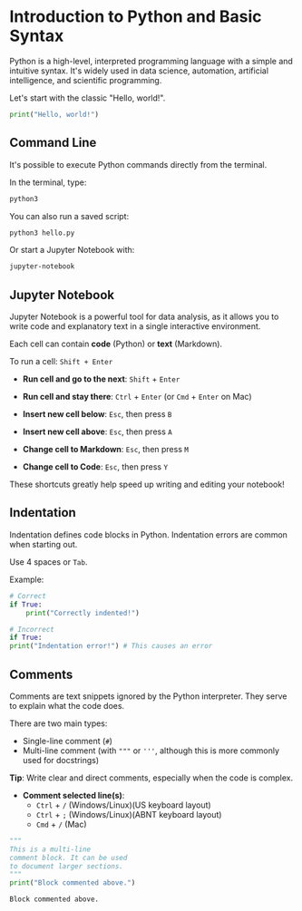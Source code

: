 # Introduction to Python and Basic Syntax

Python is a high-level, interpreted programming language with a simple and intuitive syntax. It's widely used in data science, automation, artificial intelligence, and scientific programming.

Let's start with the classic "Hello, world\!".

```python
print("Hello, world!")
```

## Command Line

It's possible to execute Python commands directly from the terminal.

In the terminal, type:

```bash
python3
```

You can also run a saved script:

```bash
python3 hello.py
```

Or start a Jupyter Notebook with:

```bash
jupyter-notebook
```

## Jupyter Notebook

Jupyter Notebook is a powerful tool for data analysis, as it allows you to write code and explanatory text in a single interactive environment.

Each cell can contain **code** (Python) or **text** (Markdown).

To run a cell: `Shift + Enter`

  * **Run cell and go to the next**:
    `Shift` + `Enter`

  * **Run cell and stay there**:
    `Ctrl` + `Enter` (or `Cmd` + `Enter` on Mac)

  * **Insert new cell below**:
    `Esc`, then press `B`

  * **Insert new cell above**:
    `Esc`, then press `A`

  * **Change cell to Markdown**:
    `Esc`, then press `M`

  * **Change cell to Code**:
    `Esc`, then press `Y`

These shortcuts greatly help speed up writing and editing your notebook\!

## Indentation

Indentation defines code blocks in Python. Indentation errors are common when starting out.

Use 4 spaces or `Tab`.

Example:

```python
# Correct
if True:
    print("Correctly indented!")

# Incorrect
if True:
print("Indentation error!") # This causes an error
```

## Comments

Comments are text snippets ignored by the Python interpreter. They serve to explain what the code does.

There are two main types:

  * Single-line comment (`#`)
  * Multi-line comment (with `"""` or `'''`, although this is more commonly used for docstrings)

**Tip**: Write clear and direct comments, especially when the code is complex.

  * **Comment selected line(s)**:
      * `Ctrl` + `/` (Windows/Linux)(US keyboard layout)
      * `Ctrl` + `;` (Windows/Linux)(ABNT keyboard layout)
      * `Cmd` + `/` (Mac)

<!-- end list -->

```python
"""
This is a multi-line
comment block. It can be used
to document larger sections.
"""
print("Block commented above.")
```

```
Block commented above.
```